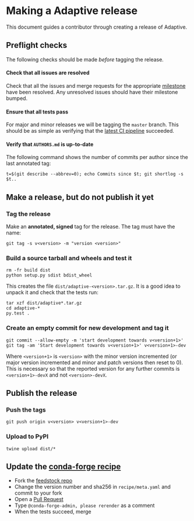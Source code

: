 # Making a Adaptive release

This document guides a contributor through creating a release of Adaptive.


## Preflight checks

The following checks should be made *before* tagging the release.


#### Check that all issues are resolved

Check that all the issues and merge requests for the appropriate
[milestone](https://gitlab.kwant-project.org/qt/adaptive/issues)
have been resolved. Any unresolved issues should have their milestone
bumped.


#### Ensure that all tests pass

For major and minor releases we will be tagging the ``master`` branch.
This should be as simple as verifying that the
[latest CI pipeline](https://gitlab.kwant-project.org/qt/adaptive/pipelines)
succeeded.


#### Verify that `AUTHORS.md` is up-to-date

The following command shows the number of commits per author since the last
annotated tag:
```
t=$(git describe --abbrev=0); echo Commits since $t; git shortlog -s $t..
```

## Make a release, but do not publish it yet


### Tag the release

Make an **annotated, signed** tag for the release. The tag must have the name:
```
git tag -s v<version> -m "version <version>"
```


### Build a source tarball and wheels and test it

```
rm -fr build dist
python setup.py sdist bdist_wheel
```

This creates the file `dist/adaptive-<version>.tar.gz`.  It is a good idea to unpack it
and check that the tests run:
```
tar xzf dist/adaptive*.tar.gz
cd adaptive-*
py.test .
```

### Create an empty commit for new development and tag it
```
git commit --allow-empty -m 'start development towards v<version+1>'
git tag -am 'Start development towards v<version+1>' v<version+1>-dev
```

Where `<version+1>` is `<version>` with the minor version incremented
(or major version incremented and minor and patch versions then reset to 0).
This is necessary so that the reported version for any further commits is
`<version+1>-devX` and not `<version>-devX`.


## Publish the release

### Push the tags
```
git push origin v<version> v<version+1>-dev
```

### Upload to PyPI

```
twine upload dist/*
```



## Update the [conda-forge recipe](https://github.com/conda-forge/adaptive-feedstock)

* Fork the [feedstock repo](https://github.com/conda-forge/adaptive-feedstock)
* Change the version number and sha256 in `recipe/meta.yaml` and commit to your fork
* Open a [Pull Request](https://github.com/conda-forge/adaptive-feedstock/compare)
* Type `@conda-forge-admin, please rerender` as a comment
* When the tests succeed, merge
